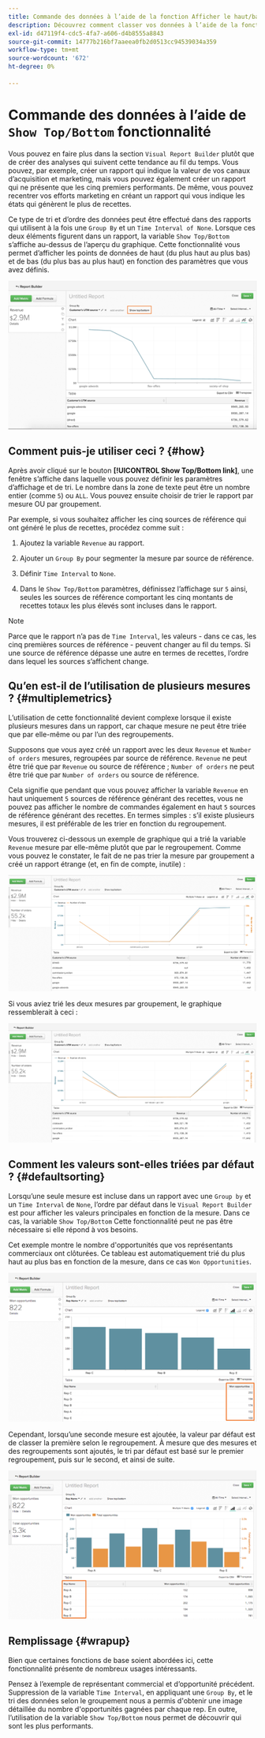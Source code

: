 ```yaml
---
title: Commande des données à l’aide de la fonction Afficher le haut/bas
description: Découvrez comment classer vos données à l’aide de la fonction Afficher le haut/bas.
exl-id: d47119f4-cdc5-4fa7-a606-d4b8555a8843
source-git-commit: 14777b216bf7aaeea0fb2d0513cc94539034a359
workflow-type: tm+mt
source-wordcount: '672'
ht-degree: 0%

---
```


# Commande des données à l’aide de `Show Top/Bottom` fonctionnalité

Vous pouvez en faire plus dans la section `Visual Report Builder` plutôt que de créer des analyses qui suivent cette tendance au fil du temps. Vous pouvez, par exemple, créer un rapport qui indique la valeur de vos canaux d’acquisition et marketing, mais vous pouvez également créer un rapport qui ne présente que les cinq premiers performants. De même, vous pouvez recentrer vos efforts marketing en créant un rapport qui vous indique les états qui génèrent le plus de recettes.

Ce type de tri et d’ordre des données peut être effectué dans des rapports qui utilisent à la fois une `Group By` et un `Time Interval of None`. Lorsque ces deux éléments figurent dans un rapport, la variable `Show Top/Bottom` s’affiche au-dessus de l’aperçu du graphique. Cette fonctionnalité vous permet d’afficher les points de données de haut (du plus haut au plus bas) et de bas (du plus bas au plus haut) en fonction des paramètres que vous avez définis.

![Afficher la fonction Haut/Bas dans le Report Builder visuel.](../../assets/Show_Top_Bottom.png)

## Comment puis-je utiliser ceci ? {#how}

Après avoir cliqué sur le bouton **[!UICONTROL Show Top/Bottom link]**, une fenêtre s’affiche dans laquelle vous pouvez définir les paramètres d’affichage et de tri. Le nombre dans la zone de texte peut être un nombre entier (comme `5`) ou `ALL`. Vous pouvez ensuite choisir de trier le rapport par mesure OU par groupement.

Par exemple, si vous souhaitez afficher les cinq sources de référence qui ont généré le plus de recettes, procédez comme suit :

1. Ajoutez la variable `Revenue` au rapport.

1. Ajouter un `Group By` pour segmenter la mesure par source de référence.

1. Définir `Time Interval` to `None`.

1. Dans le `Show Top/Bottom` paramètres, définissez l’affichage sur `5` ainsi, seules les sources de référence comportant les cinq montants de recettes totaux les plus élevés sont incluses dans le rapport.

>[!NOTE]
>
>Parce que le rapport n’a pas de `Time Interval`, les valeurs - dans ce cas, les cinq premières sources de référence - peuvent changer au fil du temps. Si une source de référence dépasse une autre en termes de recettes, l’ordre dans lequel les sources s’affichent change.

## Qu’en est-il de l’utilisation de plusieurs mesures ? {#multiplemetrics}

L’utilisation de cette fonctionnalité devient complexe lorsque il existe plusieurs mesures dans un rapport, car chaque mesure ne peut être triée que par elle-même ou par l’un des regroupements.

Supposons que vous ayez créé un rapport avec les deux `Revenue` et `Number of orders` mesures, regroupées par source de référence. `Revenue` ne peut être trié que par `Revenue` ou source de référence ; `Number of orders` ne peut être trié que par `Number of orders` ou source de référence.

Cela signifie que pendant que vous pouvez afficher la variable `Revenue` en haut uniquement `5` sources de référence générant des recettes, vous ne pouvez pas afficher le nombre de commandes également en haut `5` sources de référence générant des recettes. En termes simples : s’il existe plusieurs mesures, il est préférable de les trier en fonction du regroupement.

Vous trouverez ci-dessous un exemple de graphique qui a trié la variable `Revenue` mesure par elle-même plutôt que par le regroupement. Comme vous pouvez le constater, le fait de ne pas trier la mesure par groupement a créé un rapport étrange (et, en fin de compte, inutile) :

![Résultats de rapports étranges et peu utiles.](../../assets/strange-report-results.png)

Si vous aviez trié les deux mesures par groupement, le graphique ressemblerait à ceci :

![Tri des deux mesures par regroupement.](../../assets/sort-metrics-by-grouping.png)

## Comment les valeurs sont-elles triées par défaut ? {#defaultsorting}

Lorsqu’une seule mesure est incluse dans un rapport avec une `Group by` et un `Time Interval` de `None`, l’ordre par défaut dans le `Visual Report Builder` est pour afficher les valeurs principales en fonction de la mesure. Dans ce cas, la variable `Show Top/Bottom` Cette fonctionnalité peut ne pas être nécessaire si elle répond à vos besoins.

Cet exemple montre le nombre d&#39;opportunités que vos représentants commerciaux ont clôturées. Ce tableau est automatiquement trié du plus haut au plus bas en fonction de la mesure, dans ce cas `Won Opportunities`.

![Classement par mesure.](../../assets/Ordered_by_metric.png)

Cependant, lorsqu’une seconde mesure est ajoutée, la valeur par défaut est de classer la première selon le regroupement. À mesure que des mesures et des regroupements sont ajoutés, le tri par défaut est basé sur le premier regroupement, puis sur le second, et ainsi de suite.

![Classement par groupement.](../../assets/Ordered_by_grouping.png)

## Remplissage {#wrapup}

Bien que certaines fonctions de base soient abordées ici, cette fonctionnalité présente de nombreux usages intéressants.

Pensez à l’exemple de représentant commercial et d’opportunité précédent. Suppression de la variable `Time Interval`, en appliquant une `Group By`, et le tri des données selon le groupement nous a permis d&#39;obtenir une image détaillée du nombre d&#39;opportunités gagnées par chaque rep. En outre, l’utilisation de la variable `Show Top/Bottom` nous permet de découvrir qui sont les plus performants.
